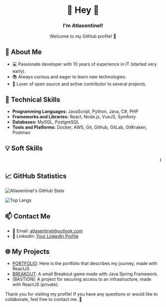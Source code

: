 <h1 align="center">👋 Hey 👋</h1>

<h3 align="center"><b>I'm Atlasentinel! </b></h3>
<p align="center">Welcome to my GitHub profile! 🎉</p>

## 🌟 About Me

- 💻 Passionate developer with 10 years of experience in IT (started very early).
- 📚 Always curious and eager to learn new technologies.
- 🚀 Lover of open source and active contributor to several projects.

## 🔧 Technical Skills


- **Programming Languages:** JavaScript, Python, Java, C#, PHP 
- **Frameworks and Libraries:** React, Node.js, VueJS, Symfony
- **Databases:** MySQL, PostgreSQL
- **Tools and Platforms:** Docker, AWS, Git, Github, GitLab, GitKraken, Postman

## 💡 Soft Skills

<marquee scrollamount="5"> Passionate - Determined - Patient - Curious - Analytical - Creative - Adaptable </marquee>

## 📈 GitHub Statistics

![Atlasentinel's GitHub Stats](https://github-readme-stats.vercel.app/api?username=Atlasentinel&show_icons=true&theme=radical)

![Top Langs](https://github-readme-stats.vercel.app/api/top-langs/?username=Atlasentinel&theme=tokyonight)

## 📫 Contact Me

- 📧 Email: [atlasentinel@outlook.com](mailto:atlasentinel@outlook.com)
- 💼 LinkedIn: [Your LinkedIn Profile](https://www.linkedin.com/in/noe-zaidi-770255211)

## 🌐 My Projects

- [PORTFOLIO](https://github.com/Atlasentinel/portfolio): Here is the portfolio that describes my journey, made with ReactJS.
- [BREAKOUT](https://github.com/Atlasentinel/casse_brique_java): A small Breakout game made with Java Spring Framework.
- [BASTION]: A project for securing access to an infrastructure, made with ReactJS (private).

Thank you for visiting my profile! If you have any questions or would like to collaborate, feel free to contact me. 🙌
